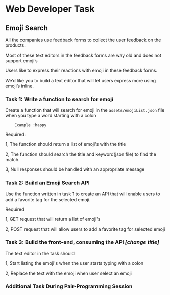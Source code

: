 # Web Developer Task

## Emoji Search

All the companies use feedback forms to collect the user feedback on the products.

Most of these text editors in the feedback forms are way old and does not support emoji’s

Users like to express their reactions with emoji in these feedback forms.

We’d like you to build a text editor that will let users express more using emoji’s inline.

### Task 1: Write a function to search for emoji

Create a function that will search for emoji in the `assets/emojiList.json` file when you type a word starting with a colon

        Example :happy

Required:

  1, The function should return a list of emoji's with the title

  2, The function should search the title and keyword(json file) to find the match.

  3, Null responses should be handled with an appropriate message

### Task 2: Build an Emoji Search API

Use the function written in task 1 to create an API that will enable users to add a favorite tag for the selected emoji.

Required

  1, GET request that will return a list of emoji's
    
  2, POST request that will allow users to add a favorite tag for selected emoji


### Task 3: Build the front-end, consuming the API _[change title]_

The text editor in the task should 

1, Start listing the emoji's when the user starts typing with a colon

2, Replace the text with the emoji when user select an emoji



### Additional Task During Pair-Programming Session